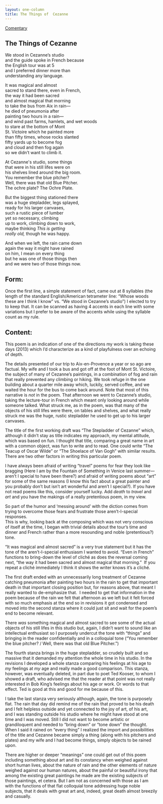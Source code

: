```yaml
---
layout: one-column
title: The Things of  Cezanne
---
```


<p><a href="http://www.theadirondackreview.com/winter2013.html">Comentary</a></p>

<h2><strong>The Things of Cezanne</strong></h2>
<p>We stood in Cezanne&rsquo;s  studio <br />
and the guide spoke in  French because&nbsp; <br />
the English tour was  at 5 <br />
and I preferred dinner  more than <br />
understanding any  language. </p>
<p>It was magical and  almost&nbsp; <br />
sacred to stand there,  even in French, <br />
the way it had been  sacred <br />
and almost magical  that morning&nbsp; <br />
to take the bus from  Aix in rain&mdash; <br />
he died of pneumonia  after <br />
painting two hours in  a rain&mdash; <br />
and wind past farms,  hamlets, and wet woods&nbsp; <br />
to stare at the bottom  of Mont <br />
St. Victoire which he  painted more&nbsp; <br />
than fifty times,  whose rocks slanted <br />
fifty yards up to  become fog <br />
and cloud and then fog  again <br />
so we didn&rsquo;t want to  climb it. </p>
<p>At Cezanne's studio,  some things <br />
that were in his still  lifes were on&nbsp; <br />
his shelves lined  around the big room. <br />
You remember the blue  pitcher?&nbsp; <br />
Well, there was that  old Blue Pitcher. <br />
The ochre plate? The  Ochre Plate. </p>
<p>But the biggest thing  stationed there <br />
was a huge stepladder,  legs splayed, <br />
ready for his larger  canvases, <br />
such a rustic piece of  lumber&nbsp; <br />
yet so necessary,  climbing <br />
up to work, climbing  down to work, <br />
maybe thinking<em>&nbsp;This is getting</em> <br />
<em>really old,</em>&nbsp;though he was happy. </p>
<p>And when we left, the  rain came down&nbsp; <br />
again the way it might  have rained&nbsp; <br />
on him, I mean on  every thing <br />
but he was one of  those things then <br />
and we were two of  those things now.          </p>
<h2><a name="commentary" id="commentary"></a>Form: </h2>
<p>Once the  first line, a simple statement of fact, came out at 8 syllables (the length of  the standard English/American tetrameter line: &ldquo;Whose woods these are I think I  know&rdquo; vs. &ldquo;We stood in Cezanne&rsquo;s studio&rdquo;) I elected to try to keep that. It can  be scanned as having 4 accents in each line with some variations but I prefer  to be aware of the accents while using the syllable count as my rule. </p>
<h2>Content:</h2>
<p> This poem is  an indication of one of the directions my work is taking these days (2013)  which I&rsquo;d characterize as a kind of playfulness over an echoing of depth.</p>
<p>The details  presented of our trip to Aix-en-Provence a year or so ago are factual. My wife  and I took a bus and got off at the foot of Mont St. Victoire, the subject of  many of Cezanne&rsquo;s paintings, in a combination of fog and rain that really  prevented any climbing or hiking. We took refuge in the one building about a  quarter mile away which, luckily, served coffee, and we waited the hour for the  bus to come back around. Note that most of this narrative is <em>not</em> in the poem. That afternoon we went  to Cezanne&rsquo;s studio, taking the lecture-tour in French which meant only looking  around while someone talked. What struck me, as in the poem, was that many of  the objects of his still lifes were there, on tables and shelves, and what  really struck me was the huge, rustic stepladder he used to get up to his  larger canvases. </p>
<p>The title of  the first working draft was &ldquo;The Stepladder of Cezanne&rdquo; which, although it  didn&rsquo;t stay as title indicates my approach, my mental attitude, which was based  on fun. I thought that title, comparing a great name in art with a common  object, was fun to write and to read. One could write &ldquo;The Teacup of Oscar  Wilde&rdquo; or &ldquo;The Shoelace of Van Gogh&rdquo; with similar results. There are two other  factors in writing this particular poem.</p>
<p>I have always  been afraid of writing &ldquo;travel&rdquo; poems for fear they look like bragging (Here I  am by the Fountain of Something in Venice last summer&mdash;aren&rsquo;t I special to have  been there?) and afraid of writing poems about &ldquo;art&rdquo; for some of the same  reasons (I know this fact about a great painter and you probably don&rsquo;t but  isn&rsquo;t art wonderful and aren&rsquo;t I special?). If you have not read poems like  this, consider yourself lucky. Add <em>death</em> to <em>travel</em> and <em>art</em> and you have the makings of a really pretentious poem, in my  view. </p>
<p>So part of the  humor and &lsquo;messing around&rsquo; with the diction comes from trying to overcome those  fears and frustrate those aren&rsquo;t-I-special responses. <br />
This is why,  looking back at the composing which was not very conscious of itself at the  time, I began with trivial details about the tour&rsquo;s time and dinner and French  rather than a more resounding and noble (pretentious?) tone. </p>
<p>&ldquo;It was  magical and almost sacred&rdquo; is a very true statement but it has the tone of the  aren&rsquo;t-I-special enthusiasm I wanted to avoid. &ldquo;Even in French&rdquo; functions to  bring-down the level of clich&eacute; as does the reversal coming next, &ldquo;the way it  had been sacred and almost magical that morning.&rdquo;&nbsp; If you repeat a clich&eacute; immediately I think it  shows the writer knows it&rsquo;s a clich&eacute;. </p>
<p>The first  draft ended with an unnecessarily long treatment of Cezanne catching pneumonia  after painting two hours in the rain to get that important death in that  important closing position but, for reasons above, that meant I really wanted  to de-emphasize that.&nbsp; I needed to get  that information in the poem because of the rain we felt that afternoon as we  left but it felt forced with so much emphasis at the end so in revisions it got  condensed and moved into the second stanza where it could just sit and wait for  the poem&rsquo;s end to become relevant.&nbsp; </p>
<p>There <em>was</em> something magical and almost sacred  to see some of the actual objects of his still lifes in this studio but, again,  I didn&rsquo;t want to sound like an intellectual enthusiast so I purposely undercut  the tone with &ldquo;things&rdquo; and&nbsp; bringing in  the reader confidentially and in a colloquial tone (&ldquo;You remember the blue  pitcher? / Well, there was that old Blue Pitcher.&rdquo;)</p>
<p>The fourth  stanza brings in the huge stepladder, so crudely built and so massive that it  demanded my attention the whole time in his studio. In the revisions I  developed a whole stanza comparing his feelings at his age to <em>my</em> feelings at <em>my</em> age and really made a good comparison. This stanza, however, was  eventually deleted, in part due to poet Ted Kooser, to whom I showed a draft,  who advised me that the reader at that point was not really interested in Bob  King&rsquo;s feelings about his age or work. Or words to that effect. Ted is good at  this and good for me because of this.</p>
<p>I take the  last stanza very seriously although, again, the tone is purposely flat. The  rain that day did remind me of the rain that proved to be his death
and I felt  helpless outside and yet connected to the joy of art, of his art,<br />
and I was  standing outside his studio where he might have stood at one time and I was  moved. Still I did not want to become artistic or grandiloquent and needed to  &ldquo;bring down&rdquo; or &ldquo;tone down&rdquo; the thought. When I said it rained on &ldquo;every thing&rdquo;  I realized the import and possibilities of the title and Cezanne became simply  a thing (along with his pitchers and plates) and my wife and I had become  things, simply objects to be rained upon. </p>
<p>There are higher or deeper &ldquo;meanings&rdquo; one could  get out of this poem including something about art and its constancy when  weighed against short human lives, about the nature of rain and the other  elements of nature weighed against our human natures, about the painful or  beautiful irony that among the existing great paintings he made are the  existing subjects of those paintings, et cetera. But I am not as concerned with  those as I am with the functions of that flat colloquial tone addressing huge  noble subjects, that it deals with great art and, indeed, great death almost  breezily and casually. </p>
